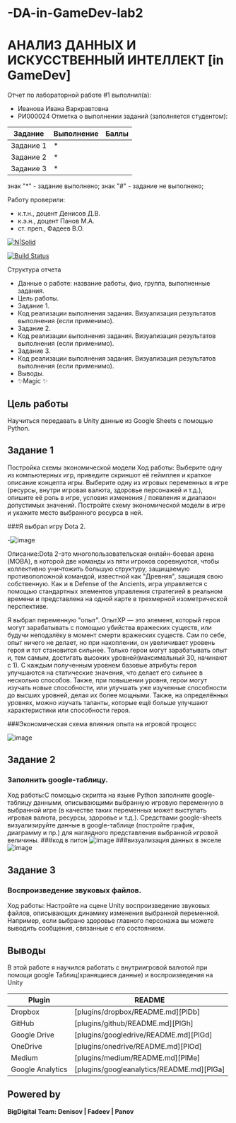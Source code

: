 # -DA-in-GameDev-lab2
# АНАЛИЗ ДАННЫХ И ИСКУССТВЕННЫЙ ИНТЕЛЛЕКТ [in GameDev]
Отчет по лабораторной работе #1 выполнил(а):
- Иванова Ивана Варкравтовна
- РИ000024
Отметка о выполнении заданий (заполняется студентом):

| Задание | Выполнение | Баллы |
| ------ | ------ | ------ |
| Задание 1 | * |  |
| Задание 2 | * |  |
| Задание 3 | * |  |

знак "*" - задание выполнено; знак "#" - задание не выполнено;

Работу проверили:
- к.т.н., доцент Денисов Д.В.
- к.э.н., доцент Панов М.А.
- ст. преп., Фадеев В.О.

[![N|Solid](https://cldup.com/dTxpPi9lDf.thumb.png)](https://nodesource.com/products/nsolid)

[![Build Status](https://travis-ci.org/joemccann/dillinger.svg?branch=master)](https://travis-ci.org/joemccann/dillinger)

Структура отчета

- Данные о работе: название работы, фио, группа, выполненные задания.
- Цель работы.
- Задание 1.
- Код реализации выполнения задания. Визуализация результатов выполнения (если применимо).
- Задание 2.
- Код реализации выполнения задания. Визуализация результатов выполнения (если применимо).
- Задание 3.
- Код реализации выполнения задания. Визуализация результатов выполнения (если применимо).
- Выводы.
- ✨Magic ✨

## Цель работы
Научиться передавать в Unity данные из Google Sheets с помощью Python.


## Задание 1
Постройка схемы экономической модели
Ход работы: Выберите одну из компьютерных игр, приведите скриншот её геймплея и краткое описание концепта игры. Выберите одну из игровых переменных в игре (ресурсы, внутри игровая валюта, здоровье персонажей и т.д.), опишите её роль в игре, условия изменения / появления и диапазон допустимых значений. Постройте схему экономической модели в игре и укажите место выбранного ресурса в ней.

###Я выбрал игру Dota 2.


-![image](https://github.com/KamikotoRem/-DA-in-GameDev-lab2/assets/129965242/2dd8949a-f3c4-4df0-baba-f8bcfc7588b6)


Описание:Dota 2-это многопользовательская онлайн-боевая арена (MOBA), в которой две команды из пяти игроков соревнуются, чтобы коллективно уничтожить большую структуру, защищаемую противоположной командой, известной как "Древняя", защищая свою собственную. Как и в Defense of the Ancients, игра управляется с помощью стандартных элементов управления стратегией в реальном времени и представлена на одной карте в трехмерной изометрической перспективе.

Я выбрал переменную "опыт". ОпытXP — это элемент, который герои могут зарабатывать с помощью убийства вражеских существ, или будучи неподалёку в момент смерти вражеских существ. Сам по себе, опыт ничего не делает, но при накоплении, он увеличивает уровень героя и тот становится сильнее. Только герои могут зарабатывать опыт и, тем самым, достигать высоких уровней(максимальный 30, начинают с 1).
С каждым полученным уровнем базовые атрибуты героя улучшаются на статические значения, что делает его сильнее в несколько способов. Также, при повышении уровня, герои могут изучать новые способности, или улучшать уже изученные способности до высших уровней, делая их более мощными. Также, на определённых уровнях, можно изучать таланты, которые ещё больше улучшают характеристики или способности героя.

###Экономическая схема влияния опыта на игровой процесс



![image](https://github.com/KamikotoRem/-DA-in-GameDev-lab2/assets/129965242/a3ecc471-a827-4334-b8fb-22fa18428aa6)


## Задание 2
### Заполнить google-таблицу.
Ход работы:С помощью скрипта на языке Python заполните google-таблицу данными, описывающими выбранную игровую переменную в выбранной игре (в качестве таких переменных может выступать игровая валюта, ресурсы, здоровье и т.д.). Средствами google-sheets визуализируйте данные в google-таблице (постройте график, диаграмму и пр.) для наглядного представления выбранной игровой величины.
###код в питон
![image](https://github.com/KamikotoRem/-DA-in-GameDev-lab2/assets/129965242/b57eedae-3e3d-4af1-b362-9b3979aa5161)
###визуализация данных в экселе
![image](https://github.com/KamikotoRem/-DA-in-GameDev-lab2/assets/129965242/fc23e680-32a0-4e8e-973b-5e014f507930)



## Задание 3
### Воспроизведение звуковых файлов.

Ход работы: Настройте на сцене Unity воспроизведение звуковых файлов, описывающих динамику изменения выбранной переменной. Например, если выбрано здоровье главного персонажа вы можете выводить сообщения, связанные с его состоянием.


## Выводы

В этой работе я научился работать с внутриигровой валютой при помощи google Таблиц(хранящиеся данные) и воспроизведения на Unity

| Plugin | README |
| ------ | ------ |
| Dropbox | [plugins/dropbox/README.md][PlDb] |
| GitHub | [plugins/github/README.md][PlGh] |
| Google Drive | [plugins/googledrive/README.md][PlGd] |
| OneDrive | [plugins/onedrive/README.md][PlOd] |
| Medium | [plugins/medium/README.md][PlMe] |
| Google Analytics | [plugins/googleanalytics/README.md][PlGa] |

## Powered by

**BigDigital Team: Denisov | Fadeev | Panov**

